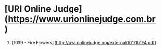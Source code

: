 # [URI Online Judge] (https://www.urionlinejudge.com.br)

1. [1039 - Fire Flowers] (http://uva.onlinejudge.org/external/101/10194.pdf)